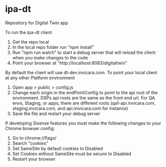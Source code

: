 # ipa-dt
Repository for Digital Twin app

To run the ipa-dt client
1. Get the repo local
2. In the local repo folder run "npm install"
3. Run "npm run watch" to start a debug server that will reload the client when you make changes to the code
4. Point your browser at "http://localhost:8083/digitaltwin"

By default the client will use dt-dev.invicara.com. To point your local client at any other Platform environment
1. Open app > public > config.js
2. Change each origin in the endPointConfig to point to the api root of the environment. DSPs api roots are the same as the front end url. For QA envs, Staging, or apps, there are different roots (qa1-api.invicara.com, staging.invicara.com, and api.inivicara.com for instance)
3. Save the file and restart your debug server

If developing Sisense features you must make the following changes to your Chrome browser config:
1. Go to chrome://flags/
2. Search "cookies"
3. Set SameSite by default cookies to Disabled
4. Set Cookies without SameSite must be secure to Disabled
5. Restart your browser